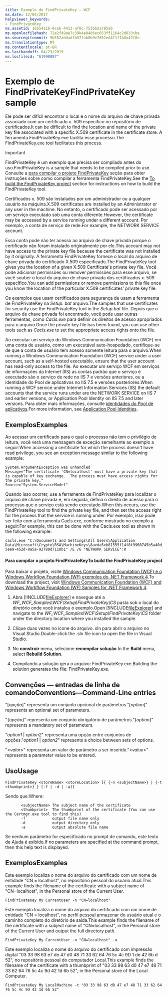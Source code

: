 ```yaml
---
title: Exemplo de FindPrivateKey – WCF
ms.date: 12/04/2017
helpviewer_keywords:
- FindPrivateKey
ms.assetid: 16b54116-0ceb-4413-af0c-753bb2a785a6
ms.openlocfilehash: 72e2f49ae7c39b4a0486ec053ff1164c2d833cbe
ms.sourcegitcommit: 9b552addadfb57fab0b9e7852ed4f1f1b8a42f8e
ms.translationtype: MT
ms.contentlocale: pt-BR
ms.lasthandoff: 04/23/2019
ms.locfileid: "61990087"
---
```

# <a name="findprivatekey-sample"></a><span data-ttu-id="c4de3-102">Exemplo de FindPrivateKey</span><span class="sxs-lookup"><span data-stu-id="c4de3-102">FindPrivateKey sample</span></span>

<span data-ttu-id="c4de3-103">Ele pode ser difícil encontrar o local e o nome do arquivo de chave privada associado com um certificado x. 509 específico no repositório de certificados.</span><span class="sxs-lookup"><span data-stu-id="c4de3-103">It can be difficult to find the location and name of the private key file associated with a specific X.509 certificate in the certificate store.</span></span> <span data-ttu-id="c4de3-104">A ferramenta FindPrivateKey.exe facilita esse processo.</span><span class="sxs-lookup"><span data-stu-id="c4de3-104">The FindPrivateKey.exe tool facilitates this process.</span></span>

> [!IMPORTANT]
> <span data-ttu-id="c4de3-105">FindPrivateKey é um exemplo que precisa ser compilado antes do uso.</span><span class="sxs-lookup"><span data-stu-id="c4de3-105">FindPrivateKey is a sample that needs to be compiled prior to use.</span></span> <span data-ttu-id="c4de3-106">Consulte a [para compilar o projeto FindPrivateKey](#to-build-the-findprivatekey-project) seção para obter instruções sobre como compilar a ferramenta FindPrivateKey.</span><span class="sxs-lookup"><span data-stu-id="c4de3-106">See the [To build the FindPrivateKey project](#to-build-the-findprivatekey-project) section for instructions on how to build the FindPrivateKey tool.</span></span>

<span data-ttu-id="c4de3-107">Certificados x. 509 são instalados por um administrador ou a qualquer usuário na máquina.</span><span class="sxs-lookup"><span data-stu-id="c4de3-107">X.509 certificates are installed by an Administrator or any user in the machine.</span></span> <span data-ttu-id="c4de3-108">No entanto, o certificado pode ser acessado por um serviço executado sob uma conta diferente.</span><span class="sxs-lookup"><span data-stu-id="c4de3-108">However, the certificate may be accessed by a service running under a different account.</span></span> <span data-ttu-id="c4de3-109">Por exemplo, a conta de serviço de rede.</span><span class="sxs-lookup"><span data-stu-id="c4de3-109">For example, the NETWORK SERVICE account.</span></span>

<span data-ttu-id="c4de3-110">Essa conta pode não ter acesso ao arquivo de chave privada porque o certificado não foram instalado originalmente por ele.</span><span class="sxs-lookup"><span data-stu-id="c4de3-110">This account may not have access to the private key file because the certificate was not installed by it originally.</span></span> <span data-ttu-id="c4de3-111">A ferramenta FindPrivateKey fornece o local do arquivo de chave privada do certificado X.509 especificado.</span><span class="sxs-lookup"><span data-stu-id="c4de3-111">The FindPrivateKey tool gives you the location of a given X.509 Certificate's private key file.</span></span> <span data-ttu-id="c4de3-112">Você pode adicionar permissões ou remover permissões para esse arquivo, se você souber o local do arquivo de chave privada dos certificados x. 509 específico.</span><span class="sxs-lookup"><span data-stu-id="c4de3-112">You can add permissions or remove permissions to this file once you know the location of the particular X.509 certificates' private key file.</span></span>

<span data-ttu-id="c4de3-113">Os exemplos que usam certificados para segurança de usam a ferramenta de FindPrivateKey na *Setup. bat* arquivo.</span><span class="sxs-lookup"><span data-stu-id="c4de3-113">The samples that use certificates for security use the FindPrivateKey tool in the *Setup.bat* file.</span></span> <span data-ttu-id="c4de3-114">Depois que o arquivo de chave privada foi encontrado, você pode usar outras ferramentas, como *Cacls.exe* para definir os direitos de acesso apropriados para o arquivo.</span><span class="sxs-lookup"><span data-stu-id="c4de3-114">Once the private key file has been found, you can use other tools such as *Cacls.exe* to set the appropriate access rights onto the file.</span></span>

<span data-ttu-id="c4de3-115">Ao executar um serviço do Windows Communication Foundation (WCF) em uma conta de usuário, como um executável auto-hospedado, certifique-se de que a conta de usuário tem acesso somente leitura para o arquivo.</span><span class="sxs-lookup"><span data-stu-id="c4de3-115">When running a Windows Communication Foundation (WCF) service under a user account, such as a self-hosted executable, ensure that the user account has read-only access to the file.</span></span> <span data-ttu-id="c4de3-116">Ao executar um serviço WCF em serviços de informações da Internet (IIS) as contas padrão que o serviço é executado são o serviço de rede no IIS 7 e versões anteriores, ou a identidade do Pool de aplicativos no IIS 7.5 e versões posteriores.</span><span class="sxs-lookup"><span data-stu-id="c4de3-116">When running a WCF service under Internet Information Services (IIS) the default accounts that the service runs under are the NETWORK SERVICE on IIS 7 and earlier versions, or Application Pool Identity on IIS 7.5 and later versions.</span></span> <span data-ttu-id="c4de3-117">Para obter mais informações, consulte [identidades do Pool de aplicativos](/iis/manage/configuring-security/application-pool-identities).</span><span class="sxs-lookup"><span data-stu-id="c4de3-117">For more information, see [Application Pool Identities](/iis/manage/configuring-security/application-pool-identities).</span></span>

## <a name="examples"></a><span data-ttu-id="c4de3-118">Exemplos</span><span class="sxs-lookup"><span data-stu-id="c4de3-118">Examples</span></span>

<span data-ttu-id="c4de3-119">Ao acessar um certificado para o qual o processo não tem o privilégio de leitura, você verá uma mensagem de exceção semelhante ao exemplo a seguir:</span><span class="sxs-lookup"><span data-stu-id="c4de3-119">When accessing a certificate for which the process doesn't have read privilege, you see an exception message similar to the following example:</span></span>

```
System.ArgumentException was unhandled
Message="The certificate 'CN=localhost' must have a private key that is capable of key exchange.  The process must have access rights for the private key."
Source="System.ServiceModel"
```

<span data-ttu-id="c4de3-120">Quando isso ocorrer, use a ferramenta de FindPrivateKey para localizar o arquivo de chave privada e, em seguida, defina o direito de acesso para o processo que o serviço está sendo executado.</span><span class="sxs-lookup"><span data-stu-id="c4de3-120">When this occurs, use the FindPrivateKey tool to find the private key file, and then set the access right for the process that the service is running under.</span></span> <span data-ttu-id="c4de3-121">Por exemplo, isso pode ser feito com a ferramenta Cacls.exe, conforme mostrado no exemplo a seguir:</span><span class="sxs-lookup"><span data-stu-id="c4de3-121">For example, this can be done with the Cacls.exe tool as shown in the following example:</span></span>

```
cacls.exe "C:\Documents and Settings\All Users\Application Data\Microsoft\Crypto\RSA\MachineKeys\8aeda5eb81555f14f8f9960745b5a40d_38f7de48-5ee9-452d-8a5a-92789d7110b1" /E /G "NETWORK SERVICE":R
```

#### <a name="to-build-the-findprivatekey-project"></a><span data-ttu-id="c4de3-122">Para compilar o projeto FindPrivateKey</span><span class="sxs-lookup"><span data-stu-id="c4de3-122">To build the FindPrivateKey project</span></span>

<span data-ttu-id="c4de3-123">Para baixar o projeto, visite [Windows Communication Foundation (WCF) e o Windows Workflow Foundation (WF) exemplos do .NET Framework 4](https://www.microsoft.com/download/details.aspx?id=21459).</span><span class="sxs-lookup"><span data-stu-id="c4de3-123">To download the project, visit [Windows Communication Foundation (WCF) and Windows Workflow Foundation (WF) Samples for .NET Framework 4](https://www.microsoft.com/download/details.aspx?id=21459).</span></span>

1. <span data-ttu-id="c4de3-124">Abra [!INCLUDE[fileExplorer](../../../../includes/fileexplorer-md.md)] e navegue até a *WF_WCF_Samples\WCF\Setup\FindPrivateKey\CS* pasta sob o local do diretório onde você instalou o exemplo.</span><span class="sxs-lookup"><span data-stu-id="c4de3-124">Open [!INCLUDE[fileExplorer](../../../../includes/fileexplorer-md.md)] and navigate to the *WF_WCF_Samples\WCF\Setup\FindPrivateKey\CS* folder under the directory location where you installed the sample.</span></span>

2. <span data-ttu-id="c4de3-125">Clique duas vezes no ícone do arquivo. sln para abrir o arquivo no Visual Studio.</span><span class="sxs-lookup"><span data-stu-id="c4de3-125">Double-click the .sln file icon to open the file in Visual Studio.</span></span>

3. <span data-ttu-id="c4de3-126">No **construir** menu, selecione **recompilar solução**.</span><span class="sxs-lookup"><span data-stu-id="c4de3-126">In the **Build** menu, select **Rebuild Solution**.</span></span>

4. <span data-ttu-id="c4de3-127">Compilando a solução gera o arquivo: FindPrivateKey.exe.</span><span class="sxs-lookup"><span data-stu-id="c4de3-127">Building the solution generates the file: FindPrivateKey.exe.</span></span>

## <a name="conventionscommand-line-entries"></a><span data-ttu-id="c4de3-128">Convenções — entradas de linha de comando</span><span class="sxs-lookup"><span data-stu-id="c4de3-128">Conventions—Command-Line entries</span></span>

 <span data-ttu-id="c4de3-129">"[*opção*]" representa um conjunto opcional de parâmetros.</span><span class="sxs-lookup"><span data-stu-id="c4de3-129">"[*option*]" represents an optional set of parameters.</span></span>

 <span data-ttu-id="c4de3-130">"{*opção*}" representa um conjunto obrigatório de parâmetros.</span><span class="sxs-lookup"><span data-stu-id="c4de3-130">"{*option*}" represents a mandatory set of parameters.</span></span>

 <span data-ttu-id="c4de3-131">"*option1* &#124; *option2*" representa uma opção entre conjuntos de opções.</span><span class="sxs-lookup"><span data-stu-id="c4de3-131">"*option1* &#124; *option2*" represents a choice between sets of options.</span></span>

 <span data-ttu-id="c4de3-132">"\<*valor*>" representa um valor de parâmetro a ser inserido.</span><span class="sxs-lookup"><span data-stu-id="c4de3-132">"\<*value*>" represents a parameter value to be entered.</span></span>

## <a name="usage"></a><span data-ttu-id="c4de3-133">Uso</span><span class="sxs-lookup"><span data-stu-id="c4de3-133">Usage</span></span>

```
FindPrivateKey <storeName> <storeLocation> [{ {-n <subjectName>} | {-t <thumbprint>} } [-f | -d | -a]]
```

<span data-ttu-id="c4de3-134">Sendo que:</span><span class="sxs-lookup"><span data-stu-id="c4de3-134">Where:</span></span>

```
       <subjectName> The subject name of the certificate
       <thumbprint>  The thumbprint of the certificate (You can use the Certmgr.exe tool to find this)
       -f            output file name only
       -d            output directory only
       -a            output absolute file name
```

<span data-ttu-id="c4de3-135">Se nenhum parâmetro for especificado no prompt de comando, este texto de Ajuda é exibido.</span><span class="sxs-lookup"><span data-stu-id="c4de3-135">If no parameters are specified at the command prompt, then this help text is displayed.</span></span>

## <a name="examples"></a><span data-ttu-id="c4de3-136">Exemplos</span><span class="sxs-lookup"><span data-stu-id="c4de3-136">Examples</span></span>

<span data-ttu-id="c4de3-137">Este exemplo localiza o nome do arquivo do certificado com um nome de entidade "CN = localhost", no repositório pessoal do usuário atual.</span><span class="sxs-lookup"><span data-stu-id="c4de3-137">This example finds the filename of the certificate with a subject name of "CN=localhost", in the Personal store of the Current User.</span></span>

```
FindPrivateKey My CurrentUser -n "CN=localhost"
```

<span data-ttu-id="c4de3-138">Este exemplo localiza o nome do arquivo do certificado com um nome de entidade "CN = localhost", no perfil pessoal armazenar do usuário atual e o caminho completo do diretório de saída.</span><span class="sxs-lookup"><span data-stu-id="c4de3-138">This example finds the filename of the certificate with a subject name of "CN=localhost", in the Personal store of the Current User and output the full directory path.</span></span>

```
FindPrivateKey My CurrentUser -n "CN=localhost" -a
```

<span data-ttu-id="c4de3-139">Este exemplo localiza o nome do arquivo do certificado com impressão digital "03 33 98 63 e7 de 47 d0 48 71 33 62 64 76 5c 4c 9D 1 de 42 6b d 52", no repositório pessoal do computador Local.</span><span class="sxs-lookup"><span data-stu-id="c4de3-139">This example finds the filename of the certificate with a thumbprint of "03 33 98 63 d0 47 e7 48 71 33 62 64 76 5c 4c 9d 42 1d 6b 52", in the Personal store of the Local Computer.</span></span>

```
FindPrivateKey My LocalMachine -t "03 33 98 63 d0 47 e7 48 71 33 62 64 76 5c 4c 9d 42 1d 6b 52"
```
